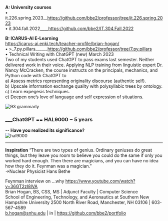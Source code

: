 **A: University courses**    
• it.226.spring.2023__https://github.com/bbe2/professor/tree/it.226.spring.2023  
• it.304.fall.2022____https://github.com/bbe2/IT.304.Fall.2022  

**B: ICARUS-AI E-Learning**   
 https://icarus-ai.enki.tech/teacher-profile/brian-hogan/  
• >_7.py.pillars______https://github.com/bbe2/professor/tree/7.py.pillars  
• Technical Writing with ChatGPT (new)			March 2023  
Two of my students used ChatGPT to pass exams last semester. Neither delivered work in their voice. Applying NLP training from linguistic expert Dr. Nancy McCracken, the course instructs on the principals, mechanics, and Python code with ChatGPT to  
a)	Assess metrics representing originality discourse (authentic self).  
b)	Upscale information exchange quality with polysyllabic trees by ontology.  
c) Learn expegesis techniques.  
c)	Deepen one’s love of language and self expression of situations.  

![93 grammarly](https://user-images.githubusercontent.com/59778456/225014381-d60a46db-2e43-4f31-a58e-6e238bf13e81.PNG)

### ___ChatGPT == HAL9000 ~ 5 years 
-- **Have you realized its significance?**  
![hal9000](https://user-images.githubusercontent.com/59778456/218209079-232d8f04-bb9a-4843-a6a1-d8cdf25a19fd.png)


---------------------
**Inspiration**
“There are two types of genius. Ordinary geniuses do great things, but they leave you room to believe you could do the same if only you worked hard enough.  Then there are magicians, and you can have no idea how they do it. Feynman was a magician.”  
->Nuclear Physicist Hans Bethe  
 
Feynman interview on …why  https://www.youtube.com/watch?v=36GT2zI8lVA  
Brian Hogan, BS, CSS, MS | Adjunct Faculty | Computer Science   
School of Engineering, Technology, and Aeronautics at Southern New Hampshire University 
2500 North River Road, Manchester, NH 03106 | 603-567-4589   
b.hogan@snhu.edu | in | https://github.com/bbe2/portfolio
